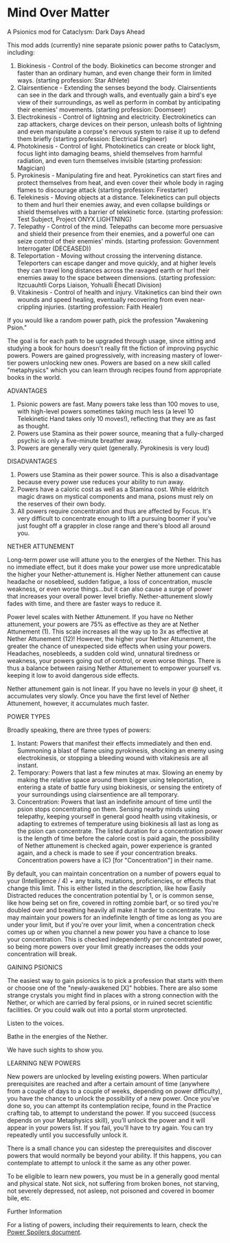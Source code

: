 # Mind Over Matter
A Psionics mod for Cataclysm: Dark Days Ahead

This mod adds (currently) nine separate psionic power paths to Cataclysm, including:

1) Biokinesis - Control of the body. Biokinetics can become stronger and faster than an ordinary human, and even change their form in limited ways. (starting profession: Star Athlete)
2) Clairsentience - Extending the senses beyond the body. Clairsentients can see in the dark and through walls, and eventually gain a bird's eye view of their surroundings, as well as perform in combat by anticipating their enemies' movements. (starting profession: Doomseer)
3) Electrokinesis - Control of lightning and electricity. Electrokinetics can zap attackers, charge devices on their person, unleash bolts of lightning and even manipulate a corpse's nervous system to raise it up to defend them briefly (starting profession: Electrical Engineer)
4) Photokinesis - Control of light. Photokinetics can create or block light, focus light into damaging beams, shield themselves from harmful radiation, and even turn themselves invisible (starting profession: Magician)
5) Pyrokinesis - Manipulating fire and heat. Pyrokinetics can start fires and protect themselves from heat, and even cover their whole body in raging flames to discourage attack (starting profession: Firestarter)
6) Telekinesis - Moving objects at a distance. Telekinetics can pull objects to them and hurl their enemies away, and even collapse buildings or shield themselves with a barrier of telekinetic force. (starting profession: Test Subject, Project ONYX LIGHTNING)
7) Telepathy - Control of the mind. Telepaths can become more persuasive and shield their presence from their enemies, and a powerful one can seize control of their enemies' minds. (starting profession: Government Interrogater (DECEASED))
8) Teleportation - Moving without crossing the intervening distance. Teleporters can escape danger and move quickly, and at higher levels they can travel long distances across the ravaged earth or hurl their enemies away to the space between dimensions. (starting profession: Itzcuauhtli Corps Liaison, Yohualli Èhecatl Division)
9) Vitakinesis - Control of health and injury. Vitakinetics can bind their own wounds and speed healing, eventually recovering from even near-crippling injuries. (starting profession: Faith Healer)

If you would like a random power path, pick the profession "Awakening Psion."

The goal is for each path to be upgraded through usage, since sitting and studying a book for hours doesn't really fit the fiction of improving psychic powers. Powers are gained progressively, with increasing mastery of lower-tier powers unlocking new ones. Powers are based on a new skill called "metaphysics" which you can learn through recipes found from appropriate books in the world. 

ADVANTAGES

1) Psionic powers are fast. Many powers take less than 100 moves to use, with high-level powers sometimes taking much less (a level 10 Telekinetic Hand takes only 10 moves!), reflecting that they are as fast as thought.
2) Powers use Stamina as their power source, meaning that a fully-charged psychic is only a five-minute breather away. 
3) Powers are generally very quiet (generally. Pyrokinesis is very loud)

DISADVANTAGES

1) Powers use Stamina as their power source. This is also a disadvantage because every power use reduces your ability to run away.
2) Powers have a caloric cost as well as a Stamina cost.  While eldritch magic draws on mystical components and mana, psions must rely on the reserves of their own body.
3) All powers require concentration and thus are affected by Focus. It's very difficult to concentrate enough to lift a pursuing boomer if you've just fought off a grappler in close range and there's blood all around you.

NETHER ATTUNEMENT

Long-term power use will attune you to the energies of the Nether. This has no immediate effect, but it does make your power use more unpredicatable the higher your Nether-attunement is. Higher Nether attunement can cause headache or nosebleed, sudden fatigue, a loss of concentration, muscle weakness, or even worse things...but it can also cause a surge of power that increases your overall power level briefly.  Nether-attunement slowly fades with time, and there are faster ways to reduce it.

Power level scales with Nether Attunement.  If you have no Nether attunement, your powers are 75% as effective as they are at Nether Attunement (1). This scale increases all the way up to 3x as effective at Nether Attunement (12)!  However, the higher your Nether Attunement, the greater the chance of unexpected side effects when using your powers.  Headaches, nosebleeds, a sudden cold wind, unnatural tiredness or weakness, your powers going out of control, or even worse things.  There is thus a balance between raising Nether Attunement to empower yourself vs. keeping it low to avoid dangerous side effects.

Nether attunement gain is not linear.  If you have no levels in your @ sheet, it accumulates very slowly.  Once you have the first level of Nether Attunement, however, it accumulates much faster. 

POWER TYPES

Broadly speaking, there are three types of powers:

1) Instant: Powers that manifest their effects immediately and then end. Summoning a blast of flame using pyrokinesis, shocking an enemy using electrokinesis, or stopping a bleeding wound with vitakinesis are all instant.
2) Temporary: Powers that last a few minutes at max. Slowing an enemy by making the relative space around them bigger using teleportation, entering a state of battle fury using biokinesis, or sensing the entirety of your surroundings using clairsentience are all temporary.
3) Concentration: Powers that last an indefinite amount of time until the psion stops concentrating on them. Sensing nearby minds using telepathy, keeping yourself in general good health using vitakinesis, or adapting to extremes of temperature using biokinesis all last as long as the psion can concentrate.  The listed duration for a concentration power is the length of time before the calorie cost is paid again, the possibility of Nether attunement is checked again, power experience is granted again, and a check is made to see if your concentration breaks.  Concentration powers have a (C) [for "Concentration"] in their name.

By default, you can maintain concentration on a number of powers equal to your (Intelligence / 4) + any traits, mutations, proficiencies, or effects that change this limit. This is either listed in the description, like how Easily Distracted reduces the concentration potential by 1, or is common sense, like how being set on fire, covered in rotting zombie barf, or so tired you're doubled over and breathing heavily all make it harder to concentrate.  You may maintain your powers for an indefinite length of time as long as you are under your limit, but if you're over your limit, when a concentration check comes up or when you channel a new power you have a chance to lose your concentration. This is checked independently per concentrated power, so being more powers over your limit greatly increases the odds your concentration will break. 

GAINING PSIONICS

The easiest way to gain psionics is to pick a profession that starts with them or choose one of the "newly-awakened [X]" hobbies. There are also some strange crystals you might find in places with a strong connection with the Nether, or which are carried by feral psions, or in ruined secret scientific facilities. Or you could walk out into a portal storm unprotected.

Listen to the voices.

Bathe in the energies of the Nether.

We have such sights to show you. 

LEARNING NEW POWERS

New powers are unlocked by leveling existing powers. When particular prerequisites are reached and after a certain amount of time (anywhere from a couple of days to a couple of weeks, depending on power difficulty), you have the chance to unlock the possibility of a new power. Once you’ve done so, you can attempt its contemplation recipe, found in the Practice crafting tab, to attempt to understand the power. If you succeed (success depends on your Metaphysics skill), you’ll unlock the power and it will appear in your powers list. If you fail, you’ll have to try again. You can try repeatedly until you successfully unlock it. 

There is a small chance you can sidestep the prerequisites and discover powers that would normally be beyond your ability. If this happens, you can contemplate to attempt to unlock it the same as any other power. 

To be eligible to learn new powers, you must be in a generally good mental and physical state. Not sick, not suffering from broken bones, not starving, not severely depressed, not asleep, not poisoned and covered in boomer bile, etc.

Further Information

For a listing of powers, including their requirements to learn, check the [Power Spoilers document](https://github.com/CleverRaven/Cataclysm-DDA/blob/master/data/mods/MindOverMatter/PowerDescriptionSpoilers.md).


